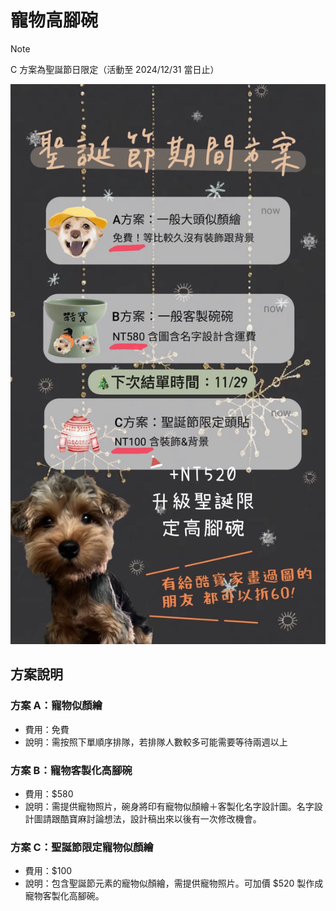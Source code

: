 # 寵物高腳碗

> [!NOTE]
> C 方案為聖誕節日限定（活動至 2024/12/31 當日止）

![alt text](image.png)

## 方案說明

### 方案 A：寵物似顏繪
- 費用：免費
- 說明：需按照下單順序排隊，若排隊人數較多可能需要等待兩週以上

### 方案 B：寵物客製化高腳碗
- 費用：$580
- 說明：需提供寵物照片，碗身將印有寵物似顏繪＋客製化名字設計圖。名字設計圖請跟酷寶麻討論想法，設計稿出來以後有一次修改機會。

### 方案 C：聖誕節限定寵物似顏繪
- 費用：$100
- 說明：包含聖誕節元素的寵物似顏繪，需提供寵物照片。可加價 $520 製作成寵物客製化高腳碗。